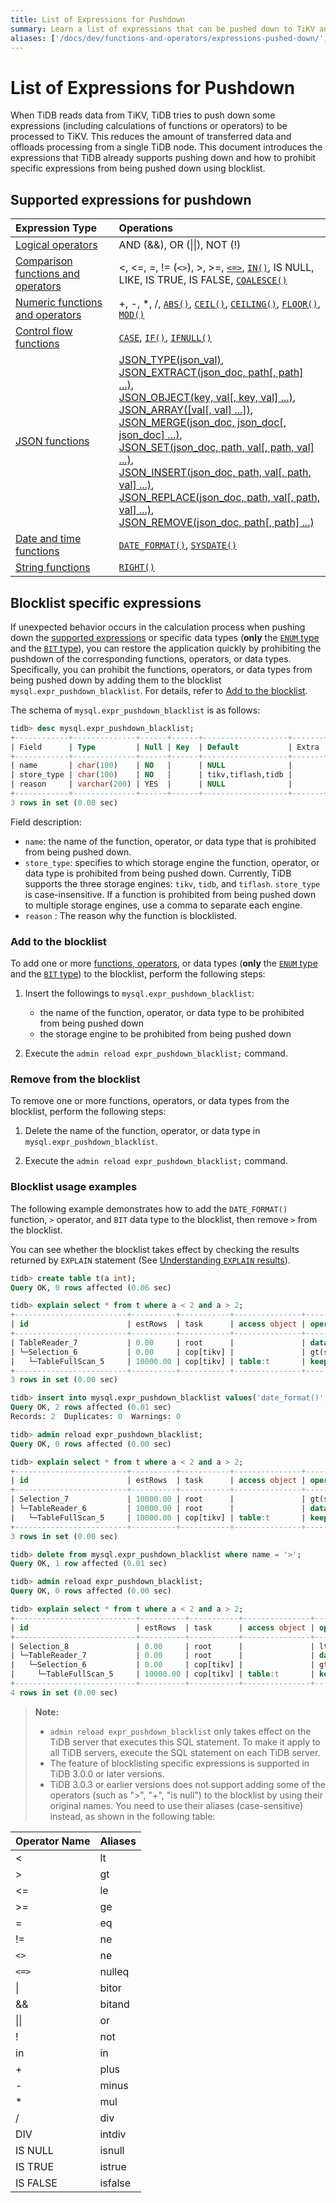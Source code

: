 ```yaml
---
title: List of Expressions for Pushdown
summary: Learn a list of expressions that can be pushed down to TiKV and the related operations.
aliases: ['/docs/dev/functions-and-operators/expressions-pushed-down/','/docs/dev/reference/sql/functions-and-operators/expressions-pushed-down/']
---
```


# List of Expressions for Pushdown

When TiDB reads data from TiKV, TiDB tries to push down some expressions (including calculations of functions or operators) to be processed to TiKV. This reduces the amount of transferred data and offloads processing from a single TiDB node. This document introduces the expressions that TiDB already supports pushing down and how to prohibit specific expressions from being pushed down using blocklist.

## Supported expressions for pushdown

| Expression Type | Operations |
| :-------------- | :------------------------------------- |
| [Logical operators](/functions-and-operators/operators.md#logical-operators) | AND (&&), OR (&#124;&#124;), NOT (!) |
| [Comparison functions and operators](/functions-and-operators/operators.md#comparison-functions-and-operators) | <, <=, =, != (`<>`), >, >=, [`<=>`](https://dev.mysql.com/doc/refman/5.7/en/comparison-operators.html#operator_equal-to), [`IN()`](https://dev.mysql.com/doc/refman/5.7/en/comparison-operators.html#function_in), IS NULL, LIKE, IS TRUE, IS FALSE, [`COALESCE()`](https://dev.mysql.com/doc/refman/5.7/en/comparison-operators.html#function_coalesce) |
| [Numeric functions and operators](/functions-and-operators/numeric-functions-and-operators.md) | +, -, *, /, [`ABS()`](https://dev.mysql.com/doc/refman/5.7/en/mathematical-functions.html#function_abs), [`CEIL()`](https://dev.mysql.com/doc/refman/5.7/en/mathematical-functions.html#function_ceil), [`CEILING()`](https://dev.mysql.com/doc/refman/5.7/en/mathematical-functions.html#function_ceiling), [`FLOOR()`](https://dev.mysql.com/doc/refman/5.7/en/mathematical-functions.html#function_floor), [`MOD()`](https://dev.mysql.com/doc/refman/5.7/en/mathematical-functions.html#function_mod) |
| [Control flow functions](/functions-and-operators/control-flow-functions.md) | [`CASE`](https://dev.mysql.com/doc/refman/5.7/en/flow-control-functions.html#operator_case), [`IF()`](https://dev.mysql.com/doc/refman/5.7/en/flow-control-functions.html#function_if), [`IFNULL()`](https://dev.mysql.com/doc/refman/5.7/en/flow-control-functions.html#function_ifnull) |
| [JSON functions](/functions-and-operators/json-functions.md) | [JSON_TYPE(json_val)][json_type],<br/> [JSON_EXTRACT(json_doc, path[, path] ...)][json_extract],<br/> [JSON_OBJECT(key, val[, key, val] ...)][json_object],<br/> [JSON_ARRAY([val[, val] ...])][json_array],<br/> [JSON_MERGE(json_doc, json_doc[, json_doc] ...)][json_merge],<br/> [JSON_SET(json_doc, path, val[, path, val] ...)][json_set],<br/> [JSON_INSERT(json_doc, path, val[, path, val] ...)][json_insert],<br/> [JSON_REPLACE(json_doc, path, val[, path, val] ...)][json_replace],<br/> [JSON_REMOVE(json_doc, path[, path] ...)][json_remove] |
| [Date and time functions](/functions-and-operators/date-and-time-functions.md) | [`DATE_FORMAT()`](https://dev.mysql.com/doc/refman/5.7/en/date-and-time-functions.html#function_date-format), [`SYSDATE()`](https://dev.mysql.com/doc/refman/5.7/en/date-and-time-functions.html#function_sysdate) |
| [String functions](/functions-and-operators/string-functions.md) | [`RIGHT()`](https://dev.mysql.com/doc/refman/5.7/en/string-functions.html#function_right) |

## Blocklist specific expressions

If unexpected behavior occurs in the calculation process when pushing down the [supported expressions](#supported-expressions-for-pushdown) or specific data types (**only** the [`ENUM` type](/data-type-string.md#enum-type) and the [`BIT` type](/data-type-numeric.md#bit-type)), you can restore the application quickly by prohibiting the pushdown of the corresponding functions, operators, or data types. Specifically, you can prohibit the functions, operators, or data types from being pushed down by adding them to the blocklist `mysql.expr_pushdown_blacklist`. For details, refer to [Add to the blocklist](#add-to-the-blocklist).

The schema of `mysql.expr_pushdown_blacklist` is as follows:

```sql
tidb> desc mysql.expr_pushdown_blacklist;
+------------+--------------+------+------+-------------------+-------+
| Field      | Type         | Null | Key  | Default           | Extra |
+------------+--------------+------+------+-------------------+-------+
| name       | char(100)    | NO   |      | NULL              |       |
| store_type | char(100)    | NO   |      | tikv,tiflash,tidb |       |
| reason     | varchar(200) | YES  |      | NULL              |       |
+------------+--------------+------+------+-------------------+-------+
3 rows in set (0.00 sec)
```

Field description:

+ `name`: the name of the function, operator, or data type that is prohibited from being pushed down.
+ `store_type`: specifies to which storage engine the function, operator, or data type is prohibited from being pushed down. Currently, TiDB supports the three storage engines: `tikv`, `tidb`, and `tiflash`. `store_type` is case-insensitive. If a function is prohibited from being pushed down to multiple storage engines, use a comma to separate each engine.
+ `reason` : The reason why the function is blocklisted.

### Add to the blocklist

To add one or more [functions, operators](#supported-expressions-for-pushdown), or data types (**only** the [`ENUM` type](/data-type-string.md#enum-type) and the [`BIT` type](/data-type-numeric.md#bit-type)) to the blocklist, perform the following steps:

1. Insert the followings to `mysql.expr_pushdown_blacklist`:

    - the name of the function, operator, or data type to be prohibited from being pushed down
    - the storage engine to be prohibited from being pushed down

2. Execute the `admin reload expr_pushdown_blacklist;` command.

### Remove from the blocklist

To remove one or more functions, operators, or data types from the blocklist, perform the following steps:

1. Delete the name of the function, operator, or data type in `mysql.expr_pushdown_blacklist`.

2. Execute the `admin reload expr_pushdown_blacklist;` command.

### Blocklist usage examples

The following example demonstrates how to add the `DATE_FORMAT()` function, `>` operator, and `BIT` data type to the blocklist, then remove `>` from the blocklist.

You can see whether the blocklist takes effect by checking the results returned by `EXPLAIN` statement (See [Understanding `EXPLAIN` results](/explain-overview.md)).

```sql
tidb> create table t(a int);
Query OK, 0 rows affected (0.06 sec)

tidb> explain select * from t where a < 2 and a > 2;
+-------------------------+----------+-----------+---------------+------------------------------------+
| id                      | estRows  | task      | access object | operator info                      |
+-------------------------+----------+-----------+---------------+------------------------------------+
| TableReader_7           | 0.00     | root      |               | data:Selection_6                   |
| └─Selection_6           | 0.00     | cop[tikv] |               | gt(ssb_1.t.a, 2), lt(ssb_1.t.a, 2) |
|   └─TableFullScan_5     | 10000.00 | cop[tikv] | table:t       | keep order:false, stats:pseudo     |
+-------------------------+----------+-----------+---------------+------------------------------------+
3 rows in set (0.00 sec)

tidb> insert into mysql.expr_pushdown_blacklist values('date_format()', 'tikv',''), ('>','tikv',''), ('bit','tikv','');
Query OK, 2 rows affected (0.01 sec)
Records: 2  Duplicates: 0  Warnings: 0

tidb> admin reload expr_pushdown_blacklist;
Query OK, 0 rows affected (0.00 sec)

tidb> explain select * from t where a < 2 and a > 2;
+-------------------------+----------+-----------+---------------+------------------------------------+
| id                      | estRows  | task      | access object | operator info                      |
+-------------------------+----------+-----------+---------------+------------------------------------+
| Selection_7             | 10000.00 | root      |               | gt(ssb_1.t.a, 2), lt(ssb_1.t.a, 2) |
| └─TableReader_6         | 10000.00 | root      |               | data:TableFullScan_5               |
|   └─TableFullScan_5     | 10000.00 | cop[tikv] | table:t       | keep order:false, stats:pseudo     |
+-------------------------+----------+-----------+---------------+------------------------------------+
3 rows in set (0.00 sec)

tidb> delete from mysql.expr_pushdown_blacklist where name = '>';
Query OK, 1 row affected (0.01 sec)

tidb> admin reload expr_pushdown_blacklist;
Query OK, 0 rows affected (0.00 sec)

tidb> explain select * from t where a < 2 and a > 2;
+---------------------------+----------+-----------+---------------+--------------------------------+
| id                        | estRows  | task      | access object | operator info                  |
+---------------------------+----------+-----------+---------------+--------------------------------+
| Selection_8               | 0.00     | root      |               | lt(ssb_1.t.a, 2)               |
| └─TableReader_7           | 0.00     | root      |               | data:Selection_6               |
|   └─Selection_6           | 0.00     | cop[tikv] |               | gt(ssb_1.t.a, 2)               |
|     └─TableFullScan_5     | 10000.00 | cop[tikv] | table:t       | keep order:false, stats:pseudo |
+---------------------------+----------+-----------+---------------+--------------------------------+
4 rows in set (0.00 sec)
```

> **Note:**
>
> - `admin reload expr_pushdown_blacklist` only takes effect on the TiDB server that executes this SQL statement. To make it apply to all TiDB servers, execute the SQL statement on each TiDB server.
> - The feature of blocklisting specific expressions is supported in TiDB 3.0.0 or later versions.
> - TiDB 3.0.3 or earlier versions does not support adding some of the operators (such as ">", "+", "is null") to the blocklist by using their original names. You need to use their aliases (case-sensitive) instead, as shown in the following table:

| Operator Name | Aliases |
| :-------- | :---------- |
| < | lt |
| > | gt |
| <= | le |
| >= | ge |
| = | eq |
| != | ne |
| `<>` | ne |
| `<=>` | nulleq |
| &#124; | bitor |
| && | bitand|
| &#124;&#124; | or |
| ! | not |
| in | in |
| + | plus|
| - | minus |
| * | mul |
| / | div |
| DIV | intdiv|
| IS NULL | isnull |
| IS TRUE | istrue |
| IS FALSE | isfalse |

[json_extract]: https://dev.mysql.com/doc/refman/5.7/en/json-search-functions.html#function_json-extract

[json_short_extract]: https://dev.mysql.com/doc/refman/5.7/en/json-search-functions.html#operator_json-column-path

[json_short_extract_unquote]: https://dev.mysql.com/doc/refman/5.7/en/json-search-functions.html#operator_json-inline-path

[json_unquote]: https://dev.mysql.com/doc/refman/5.7/en/json-modification-functions.html#function_json-unquote

[json_type]: https://dev.mysql.com/doc/refman/5.7/en/json-attribute-functions.html#function_json-type

[json_set]: https://dev.mysql.com/doc/refman/5.7/en/json-modification-functions.html#function_json-set

[json_insert]: https://dev.mysql.com/doc/refman/5.7/en/json-modification-functions.html#function_json-insert

[json_replace]: https://dev.mysql.com/doc/refman/5.7/en/json-modification-functions.html#function_json-replace

[json_remove]: https://dev.mysql.com/doc/refman/5.7/en/json-modification-functions.html#function_json-remove

[json_merge]: https://dev.mysql.com/doc/refman/5.7/en/json-modification-functions.html#function_json-merge

[json_merge_preserve]: https://dev.mysql.com/doc/refman/5.7/en/json-modification-functions.html#function_json-merge-preserve

[json_object]: https://dev.mysql.com/doc/refman/5.7/en/json-creation-functions.html#function_json-object

[json_array]: https://dev.mysql.com/doc/refman/5.7/en/json-creation-functions.html#function_json-array

[json_keys]: https://dev.mysql.com/doc/refman/5.7/en/json-search-functions.html#function_json-keys

[json_length]: https://dev.mysql.com/doc/refman/5.7/en/json-attribute-functions.html#function_json-length

[json_valid]: https://dev.mysql.com/doc/refman/5.7/en/json-attribute-functions.html#function_json-valid

[json_quote]: https://dev.mysql.com/doc/refman/5.7/en/json-creation-functions.html#function_json-quote

[json_contains]: https://dev.mysql.com/doc/refman/5.7/en/json-search-functions.html#function_json-contains

[json_contains_path]: https://dev.mysql.com/doc/refman/5.7/en/json-search-functions.html#function_json-contains-path

[json_arrayagg]: https://dev.mysql.com/doc/refman/5.7/en/group-by-functions.html#function_json-arrayagg

[json_depth]: https://dev.mysql.com/doc/refman/5.7/en/json-attribute-functions.html#function_json-depth
